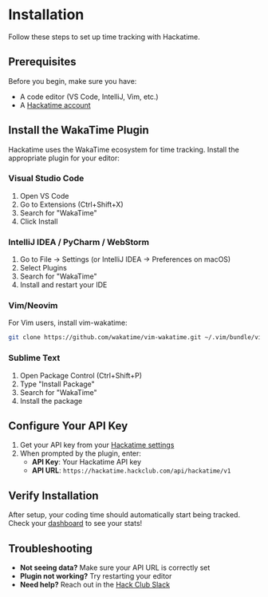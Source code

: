 # Installation

Follow these steps to set up time tracking with Hackatime.

## Prerequisites

Before you begin, make sure you have:
* A code editor (VS Code, IntelliJ, Vim, etc.)
* A [Hackatime account](/)

## Install the WakaTime Plugin

Hackatime uses the WakaTime ecosystem for time tracking. Install the appropriate plugin for your editor:

### Visual Studio Code

1. Open VS Code
2. Go to Extensions (Ctrl+Shift+X)
3. Search for "WakaTime"
4. Click Install

### IntelliJ IDEA / PyCharm / WebStorm

1. Go to File → Settings (or IntelliJ IDEA → Preferences on macOS)
2. Select Plugins
3. Search for "WakaTime"
4. Install and restart your IDE

### Vim/Neovim

For Vim users, install vim-wakatime:

```bash
git clone https://github.com/wakatime/vim-wakatime.git ~/.vim/bundle/vim-wakatime
```

### Sublime Text

1. Open Package Control (Ctrl+Shift+P)
2. Type "Install Package"
3. Search for "WakaTime"
4. Install the package

## Configure Your API Key

1. Get your API key from your [Hackatime settings](/my/settings)
2. When prompted by the plugin, enter:
   * **API Key**: Your Hackatime API key
   * **API URL**: `https://hackatime.hackclub.com/api/hackatime/v1`

## Verify Installation

After setup, your coding time should automatically start being tracked. Check your [dashboard](/) to see your stats!

## Troubleshooting

* **Not seeing data?** Make sure your API URL is correctly set
* **Plugin not working?** Try restarting your editor
* **Need help?** Reach out in the [Hack Club Slack](https://hackclub.slack.com)
